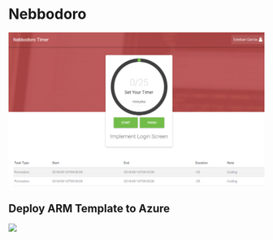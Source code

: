 # Nebbodoro



<p align="center">
  <img alt="Nebbodoro in action" src="/assets/nebbodoro_example.png?raw=true">
</p>

## Deploy ARM Template to Azure

<a href="https://portal.azure.com/#create/Microsoft.Template/uri/https%3A%2F%2Fraw.githubusercontent.com%2Ffgauna12%2FNebbodoro%2Fmaster%2Fsrc%2FNebbodoro.ARM%2Fazuredeploy.json" target="_blank">
    <img src="http://azuredeploy.net/deploybutton.png"/>
</a>
